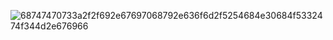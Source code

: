 
![68747470733a2f2f692e67697068792e636f6d2f5254684e30684f5332474f344d2e676966](https://user-images.githubusercontent.com/111990725/187676260-41e26431-6141-4d3c-9a18-8763558d56ed.gif)


